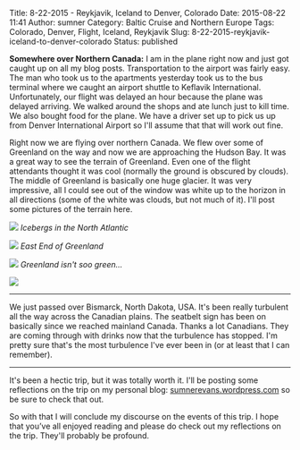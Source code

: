 Title: 8-22-2015 - Reykjavik, Iceland to Denver, Colorado
Date: 2015-08-22 11:41
Author: sumner
Category: Baltic Cruise and Northern Europe
Tags: Colorado, Denver, Flight, Iceland, Reykjavik
Slug: 8-22-2015-reykjavik-iceland-to-denver-colorado
Status: published

**Somewhere over Northern Canada:** I am in the plane right now and just got
caught up on all my blog posts. Transportation to the airport was fairly easy.
The man who took us to the apartments yesterday took us to the bus terminal
where we caught an airport shuttle to Keflavik International. Unfortunately, our
flight was delayed an hour because the plane was delayed arriving. We walked
around the shops and ate lunch just to kill time. We also bought food for the
plane. We have a driver set up to pick us up from Denver International Airport
so I'll assume that that will work out fine.

Right now we are flying over northern Canada. We flew over some of Greenland on
the way and now we are approaching the Hudson Bay. It was a great way to see the
terrain of Greenland. Even one of the flight attendants thought it was cool
(normally the ground is obscured by clouds). The middle of Greenland is
basically one huge glacier. It was very impressive, all I could see out of the
window was white up to the horizon in all directions (some of the white was
clouds, but not much of it). I'll post some pictures of the terrain here.

[![](images/baltic-cruise/plane-icebergs.jpg)](images/baltic-cruise/plane-icebergs.jpg)
*Icebergs in the North Atlantic*

[![](images/baltic-cruise/plane-greenland1.jpg)](images/baltic-cruise/plane-greenland1.jpg)
*East End of Greenland*

[![](images/baltic-cruise/plane-greenland2.jpg)](images/baltic-cruise/plane-greenland2.jpg)
*Greenland isn't soo green...*

[![](images/baltic-cruise/plane-greenland3.jpg)](images/baltic-cruise/plane-greenland3.jpg)

------------------------------------------------------------------------

We just passed over Bismarck, North Dakota, USA. It's been really turbulent all
the way across the Canadian plains. The seatbelt sign has been on basically
since we reached mainland Canada. Thanks a lot Canadians. They are coming
through with drinks now that the turbulence has stopped. I'm pretty sure that's
the most turbulence I've ever been in (or at least that I can remember).

------------------------------------------------------------------------

It's been a hectic trip, but it was totally worth it. I'll be posting some
reflections on the trip on my personal blog:
[sumnerevans.wordpress.com](https://sumnerevans.wordpress.com) so be sure to
check that out.

So with that I will conclude my discourse on the events of this trip. I hope
that you’ve all enjoyed reading and please do check out my reflections on the
trip. They'll probably be profound.
